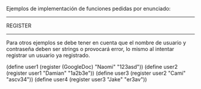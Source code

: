 Ejemplos de implementación de funciones pedidas por enunciado:
*******************************************************************
REGISTER
*******************************************************************
Para otros ejemplos se debe tener en cuenta que el nombre de usuario y contraseña
deben ser strings o provocará error, lo mismo al intentar registrar un usuario
ya registrado.

(define user1 (register (GoogleDoc) "Naomi" "123asd"))
(define user2 (register user1 "Damian" "1a2b3e"))
(define user3 (register user2 "Cami" "ascv34"))
(define user4 (register user3 "Jake" "er3av"))